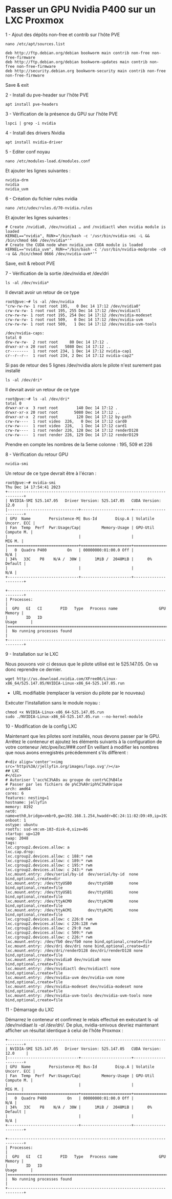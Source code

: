 # Passer un GPU Nvidia P400 sur un LXC Proxmox

1 - Ajout des dépôts non-free et contrib sur l'hôte PVE
```ssh
nano /etc/apt/sources.list
```
```ssh
deb http://ftp.debian.org/debian bookworm main contrib non-free non-free-firmware
deb http://ftp.debian.org/debian bookworm-updates main contrib non-free non-free-firmware
deb http://security.debian.org bookworm-security main contrib non-free non-free-firmware
```
Save & exit

2 - Install du pve-header sur l'hôte PVE
```ssh
apt install pve-headers
```

3 - Vérification de la présence du GPU sur l'hôte PVE
```ssh
lspci | grep -i nvidia
```

4 - Install des drivers Nvidia
```ssh
apt install nvidia-driver
```

5 - Editer conf noyau
```ssh
nano /etc/modules-load.d/modules.conf
```
Et ajouter les lignes suivantes :
```ssh
nvidia-drm
nvidia
nvidia_uvm
```

6 - Création du fichier rules nvidia
```ssh
nano /etc/udev/rules.d/70-nvidia.rules
```
Et ajouter les lignes suivantes :
```ssh
# Create /nvidia0, /dev/nvidia1 … and /nvidiactl when nvidia module is loaded
KERNEL=="nvidia", RUN+="/bin/bash -c '/usr/bin/nvidia-smi -L && /bin/chmod 666 /dev/nvidia*'"
# Create the CUDA node when nvidia_uvm CUDA module is loaded
KERNEL=="nvidia_uvm", RUN+="/bin/bash -c '/usr/bin/nvidia-modprobe -c0 -u && /bin/chmod 0666 /dev/nvidia-uvm*'"
```
Save, exit & reboot PVE

7 - Vérification de la sortie /dev/nvidia et /dev/dri
```ssh
ls -al /dev/nvidia*
```

Il devrait avoir un retour de ce type
```ssh
root@pve:~# ls -al /dev/nvidia
"crw-rw-rw- 1 root root 195,   0 Dec 14 17:12 /dev/nvidia0"
crw-rw-rw- 1 root root 195, 255 Dec 14 17:12 /dev/nvidiactl
crw-rw-rw- 1 root root 195, 254 Dec 14 17:12 /dev/nvidia-modeset
crw-rw-rw- 1 root root 509,   0 Dec 14 17:12 /dev/nvidia-uvm
crw-rw-rw- 1 root root 509,   1 Dec 14 17:12 /dev/nvidia-uvm-tools

/dev/nvidia-caps:
total 0
drw-rw-rw-  2 root root     80 Dec 14 17:12 .
drwxr-xr-x 20 root root   5080 Dec 14 17:12 ..
cr--------  1 root root 234, 1 Dec 14 17:12 nvidia-cap1
cr--r--r--  1 root root 234, 2 Dec 14 17:12 nvidia-cap2"
```

Si pas de retour des 5 lignes /dev/nvidia alors le pilote n'est surement pas installé

```ssh
ls -al /dev/dri*
```

Il devrait avoir un retour de ce type
```ssh
root@pve:~# ls -al /dev/dri*
total 0
drwxr-xr-x  3 root root        140 Dec 14 17:12 .
drwxr-xr-x 20 root root       5080 Dec 14 17:12 ..
drwxr-xr-x  2 root root        120 Dec 14 17:12 by-path
crw-rw----  1 root video  226,   0 Dec 14 17:12 card0
crw-rw----  1 root video  226,   1 Dec 14 17:12 card1
crw-rw----  1 root render 226, 128 Dec 14 17:12 renderD128
crw-rw----  1 root render 226, 129 Dec 14 17:12 renderD129
```

Prendre en compte les nombres de la 5eme colonne : 195, 509 et 226

8 - Vérification du retour GPU

```ssh
nvidia-smi
```

Un retour de ce type devrait être à l'écran :

```ssh
root@pve:~# nvidia-smi
Thu Dec 14 17:54:41 2023       
+-----------------------------------------------------------------------------+
| NVIDIA-SMI 525.147.05   Driver Version: 525.147.05   CUDA Version: 12.0     |
|-------------------------------+----------------------+----------------------+
| GPU  Name        Persistence-M| Bus-Id        Disp.A | Volatile Uncorr. ECC |
| Fan  Temp  Perf  Pwr:Usage/Cap|         Memory-Usage | GPU-Util  Compute M. |
|                               |                      |               MIG M. |
|===============================+======================+======================|
|   0  Quadro P400         On   | 00000000:01:00.0 Off |                  N/A |
| 34%   33C    P8    N/A /  30W |      1MiB /  2048MiB |      0%      Default |
|                               |                      |                  N/A |
+-------------------------------+----------------------+----------------------+
                                                                               
+-----------------------------------------------------------------------------+
| Processes:                                                                  |
|  GPU   GI   CI        PID   Type   Process name                  GPU Memory |
|        ID   ID                                                   Usage      |
|=============================================================================|
|  No running processes found                                                 |
+-----------------------------------------------------------------------------+
```

9 - Installation sur le LXC

Nous pouvons voir ci dessus que le pilote utilisé est le 525.147.05.
On va donc reprendre ce dernier.

```ssh
wget http://us.download.nvidia.com/XFree86/Linux-x86_64/525.147.05/NVIDIA-Linux-x86_64-525.147.05.run
```
* URL modifiable (remplacer la version du pilote par le nouveau)

Exécuter l'installation sans le module noyau :

```ssh
chmod +x NVIDIA-Linux-x86_64-525.147.05.run
sudo ./NVIDIA-Linux-x86_64-525.147.05.run --no-kernel-module
```

10 - Modification de la config LXC

Maintenant que les pilotes sont installés, nous devons passer par le GPU.
Arrêtez le conteneur et ajoutez les éléments suivants à la configuration de votre conteneur /etc/pve/lxc/###.conf
En veillant à modifier les nombres que nous avons enregistrés précédemment s'ils diffèrent :

```ssh
#<div align='center'><img src='https%3A//jellyfin.org/images/logo.svg'/></a>
## LXC
#</div>
# Autoriser l'acc%C3%A8s au groupe de contr%C3%B4le 
# Passer par les fichiers de p%C3%A9riph%C3%A9rique 
arch: amd64
cores: 6
features: nesting=1
hostname: jellyfin
memory: 8192
net0: name=eth0,bridge=vmbr0,gw=192.168.1.254,hwaddr=BC:24:11:82:D9:49,ip=192.168.1.50/24,type=veth
onboot: 1
ostype: ubuntu
rootfs: ssd-vm:vm-103-disk-0,size=8G
startup: up=120
swap: 2048
tags:  
lxc.cgroup2.devices.allow: a
lxc.cap.drop: 
lxc.cgroup2.devices.allow: c 188:* rwm
lxc.cgroup2.devices.allow: c 189:* rwm
lxc.cgroup2.devices.allow: c 195:* rwm
lxc.cgroup2.devices.allow: c 243:* rwm
lxc.mount.entry: /dev/serial/by-id  dev/serial/by-id  none bind,optional,create=dir
lxc.mount.entry: /dev/ttyUSB0       dev/ttyUSB0       none bind,optional,create=file
lxc.mount.entry: /dev/ttyUSB1       dev/ttyUSB1       none bind,optional,create=file
lxc.mount.entry: /dev/ttyACM0       dev/ttyACM0       none bind,optional,create=file
lxc.mount.entry: /dev/ttyACM1       dev/ttyACM1       none bind,optional,create=file
lxc.cgroup2.devices.allow: c 226:0 rwm
lxc.cgroup2.devices.allow: c 226:128 rwm
lxc.cgroup2.devices.allow: c 29:0 rwm
lxc.cgroup2.devices.allow: c 509:* rwm
lxc.cgroup2.devices.allow: c 226:* rwm
lxc.mount.entry: /dev/fb0 dev/fb0 none bind,optional,create=file
lxc.mount.entry: /dev/dri dev/dri none bind,optional,create=dir
lxc.mount.entry: /dev/dri/renderD128 dev/dri/renderD128 none bind,optional,create=file
lxc.mount.entry: /dev/nvidia0 dev/nvidia0 none bind,optional,create=file
lxc.mount.entry: /dev/nvidiactl dev/nvidiactl none bind,optional,create=file
lxc.mount.entry: /dev/nvidia-uvm dev/nvidia-uvm none bind,optional,create=file
lxc.mount.entry: /dev/nvidia-modeset dev/nvidia-modeset none bind,optional,create=file
lxc.mount.entry: /dev/nvidia-uvm-tools dev/nvidia-uvm-tools none bind,optional,create=file
```

11 - Démarrage du LXC

Démarrez le conteneur et confirmez le relais effectué en exécutant ls -al /dev/nvidia*et ls -al /dev/dri/*. 
De plus, nvidia-smivous devriez maintenant afficher un résultat identique à celui de l'hôte Proxmox :

```ssh
+-----------------------------------------------------------------------------+
| NVIDIA-SMI 525.147.05   Driver Version: 525.147.05   CUDA Version: 12.0     |
|-------------------------------+----------------------+----------------------+
| GPU  Name        Persistence-M| Bus-Id        Disp.A | Volatile Uncorr. ECC |
| Fan  Temp  Perf  Pwr:Usage/Cap|         Memory-Usage | GPU-Util  Compute M. |
|                               |                      |               MIG M. |
|===============================+======================+======================|
|   0  Quadro P400         On   | 00000000:01:00.0 Off |                  N/A |
| 34%   33C    P8    N/A /  30W |      1MiB /  2048MiB |      0%      Default |
|                               |                      |                  N/A |
+-------------------------------+----------------------+----------------------+
                                                                               
+-----------------------------------------------------------------------------+
| Processes:                                                                  |
|  GPU   GI   CI        PID   Type   Process name                  GPU Memory |
|        ID   ID                                                   Usage      |
|=============================================================================|
|  No running processes found                                                 |
+-----------------------------------------------------------------------------+
```
